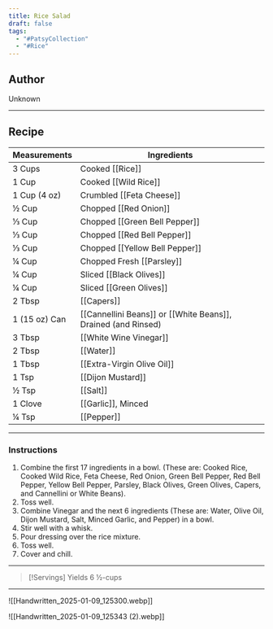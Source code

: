 ```yaml
---
title: Rice Salad
draft: false
tags:
  - "#PatsyCollection"
  - "#Rice"
---
```

## Author
Unknown
___
## Recipe

| Measurements  | Ingredients              |
| :------------ | ------------------------ |
|3 Cups|Cooked [[Rice]]|
|1 Cup|Cooked [[Wild Rice]]|
|1 Cup (4 oz)|Crumbled [[Feta Cheese]]|
|½ Cup|Chopped [[Red Onion]]|
|⅓ Cup|Chopped [[Green Bell Pepper]]|
|⅓ Cup|Chopped [[Red Bell Pepper]]|
|⅓ Cup|Chopped [[Yellow Bell Pepper]]|
|¼ Cup|Chopped Fresh [[Parsley]]|
|¼ Cup|Sliced [[Black Olives]]|
|¼ Cup|Sliced [[Green Olives]]|
|2 Tbsp|[[Capers]]|
|1 (15 oz) Can|[[Cannellini Beans]] or [[White Beans]], Drained (and Rinsed)|
|3 Tbsp|[[White Wine Vinegar]]|
|2 Tbsp|[[Water]]|
|1 Tbsp|[[Extra-Virgin Olive Oil]]|
|1 Tsp|[[Dijon Mustard]]|
|½ Tsp|[[Salt]]|
|1 Clove|[[Garlic]], Minced|
|¼ Tsp|[[Pepper]]|
___
### Instructions
1. Combine the first 17 ingredients in a bowl. (These are: Cooked Rice, Cooked Wild Rice, Feta Cheese, Red Onion, Green Bell Pepper, Red Bell Pepper, Yellow Bell Pepper, Parsley, Black Olives, Green Olives, Capers, and Cannellini or White Beans).
2. Toss well.
3. Combine Vinegar and the next 6 ingredients (These are: Water, Olive Oil, Dijon Mustard, Salt, Minced Garlic, and Pepper) in a bowl.
4. Stir well with a whisk.
5. Pour dressing over the rice mixture.
6. Toss well.
7. Cover and chill.
___
>[!Servings]
>Yields 6 ½-cups 

___

![[Handwritten_2025-01-09_125300.webp]]

![[Handwritten_2025-01-09_125343 (2).webp]]
